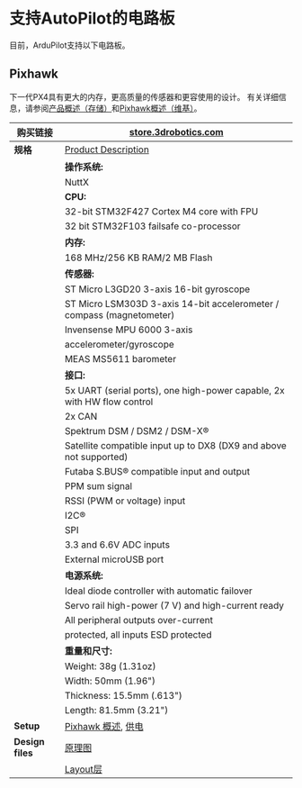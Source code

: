 # 支持AutoPilot的电路板

目前，ArduPilot支持以下电路板。

## Pixhawk

下一代PX4具有更大的内存，更高质量的传感器和更容使用的设计。 有关详细信息，请参阅[产品概述（存储）](https://store.3drobotics.com/products/3dr-pixhawk#product-description)和[Pixhawk概述（维基）](http://ardupilot.org/copter/docs/common-pixhawk-overview.html#common-pixhawk-overview)。

| **购买链接** | [store.3drobotics.com ](https://store.3drobotics.com/products/3dr-pixhawk) |
| --- | --- |
| **规格** | [Product Description](https://store.3drobotics.com/products/3dr-pixhawk#product-description) |
|  | **操作系统:** |
|  | NuttX |
|  | **CPU:** |
|  | 32-bit STM32F427 Cortex M4 core with FPU |
|  | 32 bit STM32F103 failsafe co-processor |
|  | **内存:** |
|  | 168 MHz/256 KB RAM/2 MB Flash |
|  | **传感器:** |
|  | ST Micro L3GD20 3-axis 16-bit gyroscope |
|  | ST Micro LSM303D 3-axis 14-bit accelerometer / compass (magnetometer) |
|  | Invensense MPU 6000 3-axis |
|  | accelerometer/gyroscope |
|  | MEAS MS5611 barometer |
|  | **接口:** |
|  | 5x UART (serial ports), one high-power capable, 2x with HW flow control |
|  | 2x CAN |
|  | Spektrum DSM / DSM2 / DSM-X® |
|  | Satellite compatible input up to DX8 (DX9 and above not supported) |
|  | Futaba S.BUS® compatible input and output |
|  | PPM sum signal |
|  | RSSI (PWM or voltage) input |
|  | I2C® |
|  | SPI |
|  | 3.3 and 6.6V ADC inputs |
|  | External microUSB port |
|  | **电源系统:** |
|  | Ideal diode controller with automatic failover |
|  | Servo rail high-power (7 V) and high-current ready |
|  | All peripheral outputs over-current |
|  | protected, all inputs ESD protected |
|  | **重量和尺寸:** |
|  | Weight: 38g \(1.31oz\) |
|  | Width: 50mm \(1.96"\) |
|  | Thickness: 15.5mm \(.613"\) |
|  | Length: 81.5mm \(3.21"\) |
| **Setup** | [Pixhawk 概述](http://copter.ardupilot.com/common-pixhawk-overview/#specifications), [供电](http://copter.ardupilot.com/wiki/common-powering-the-pixhawk/) |
| **Design files** | [原理图](http://firmware.ardupilot.org/downloads/wiki/pdf_guides/px4fmuv2.4.3_schematic.pdf) |
|  | [Layout层](http://firmware.ardupilot.org/downloads/wiki/pdf_guides/Pixhawk-Open-Hardware.zip) |




